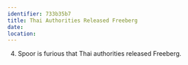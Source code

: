 ```yaml
---
identifier: 733b35b7
title: Thai Authorities Released Freeberg
date:  
location: 
---
```


4.  Spoor is furious that Thai authorities released Freeberg.
